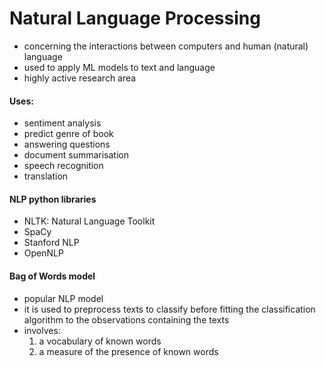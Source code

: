 # Natural Language Processing

- concerning the interactions between computers and human (natural) language
- used to apply ML models to text and language
- highly active research area

#### Uses:
- sentiment analysis
- predict genre of book
- answering questions
- document summarisation
- speech recognition
- translation

#### NLP python libraries
- NLTK: Natural Language Toolkit
- SpaCy
- Stanford NLP
- OpenNLP

#### Bag of Words model
- popular NLP model
- it is used to preprocess texts to classify before fitting the classification algorithm to the observations containing the texts
- involves:
  1. a vocabulary of known words
  2. a measure of the presence of known words
